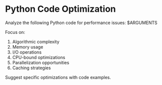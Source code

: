 # Python Code Optimization

Analyze the following Python code for performance issues:
$ARGUMENTS

Focus on:
1. Algorithmic complexity
2. Memory usage
3. I/O operations
4. CPU-bound optimizations
5. Parallelization opportunities
6. Caching strategies

Suggest specific optimizations with code examples.